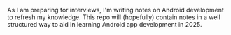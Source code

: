 As I am preparing for interviews, I'm writing notes on Android development to refresh my knowledge. This repo will (hopefully) contain notes in a well structured way to aid in learning Android app development in 2025.
